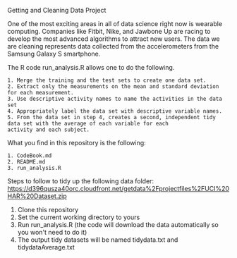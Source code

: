 Getting and Cleaning Data Project

One of the most exciting areas in all of data science right now is wearable computing. Companies like Fitbit, Nike, and Jawbone Up are racing to develop the most advanced algorithms to attract new users. The data we are cleaning represents data collected from the accelerometers from the Samsung Galaxy S smartphone. 

The R code run_analysis.R allows one to do the following. 

    1. Merge the training and the test sets to create one data set.
    2. Extract only the measurements on the mean and standard deviation for each measurement. 
    3. Use descriptive activity names to name the activities in the data set
    4. Appropriately label the data set with descriptive variable names. 
    5. From the data set in step 4, creates a second, independent tidy data set with the average of each variable for each             activity and each subject.

What you find in this repository is the following:

    1. CodeBook.md
    2. README.md
    3. run_analysis.R
    
Steps to follow to tidy up the following data folder: https://d396qusza40orc.cloudfront.net/getdata%2Fprojectfiles%2FUCI%20HAR%20Dataset.zip

  1. Clone this repository
  2. Set the current working directory to yours
  3. Run run_analysis.R (the code will download the data automatically so you won't need to do it)
  4. The output tidy datasets will be named tidydata.txt and tidydataAverage.txt
  




